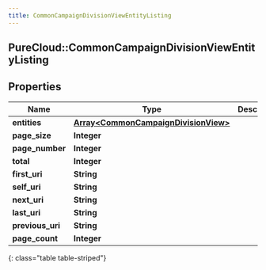 ```yaml
---
title: CommonCampaignDivisionViewEntityListing
---
```

## PureCloud::CommonCampaignDivisionViewEntityListing

## Properties

|Name | Type | Description | Notes|
|------------ | ------------- | ------------- | -------------|
| **entities** | [**Array&lt;CommonCampaignDivisionView&gt;**](CommonCampaignDivisionView.html) |  | [optional] |
| **page_size** | **Integer** |  | [optional] |
| **page_number** | **Integer** |  | [optional] |
| **total** | **Integer** |  | [optional] |
| **first_uri** | **String** |  | [optional] |
| **self_uri** | **String** |  | [optional] |
| **next_uri** | **String** |  | [optional] |
| **last_uri** | **String** |  | [optional] |
| **previous_uri** | **String** |  | [optional] |
| **page_count** | **Integer** |  | [optional] |
{: class="table table-striped"}


